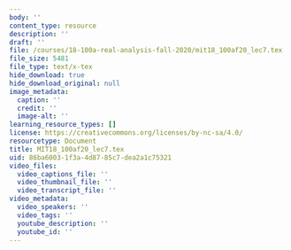 ```yaml
---
body: ''
content_type: resource
description: ''
draft: ''
file: /courses/18-100a-real-analysis-fall-2020/mit18_100af20_lec7.tex
file_size: 5481
file_type: text/x-tex
hide_download: true
hide_download_original: null
image_metadata:
  caption: ''
  credit: ''
  image-alt: ''
learning_resource_types: []
license: https://creativecommons.org/licenses/by-nc-sa/4.0/
resourcetype: Document
title: MIT18_100af20_lec7.tex
uid: 86ba6003-1f3a-4d87-85c7-dea2a1c75321
video_files:
  video_captions_file: ''
  video_thumbnail_file: ''
  video_transcript_file: ''
video_metadata:
  video_speakers: ''
  video_tags: ''
  youtube_description: ''
  youtube_id: ''
---
```

